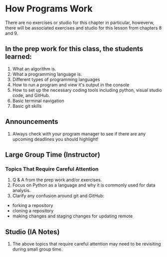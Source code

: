 # How Programs Work

There are no exercises or studio for this chapter in particular, howeverw, there will be associated exercises and studio for this lesson from chapters 8 and 9.

## In the prep work for this class, the students learned:

1. What an algorithm is.
1. What a programming language is.
1. Different types of programming languages
1. How to run a program and view it's output in the console
1. How to set up the necessary coding tools including python, visual studio code, and GitHub.
1. Basic terminal navigation
1. Basic git skills

## Announcements
1. Always check with your program manager to see if there are any upcoming deadlines you should highlight!

## Large Group Time (Instructor)

### Topics That Require Careful Attention
1. Q & A from the prep work and/or exercises.
1. Focus on Python as a language and why it is commonly used for data analysis.
1. Clarify any confusion around git and GitHub:
- forking a repository
- cloning a repository
- making changes and staging changes for updating remote

## Studio (IA Notes)

1. The above topics that require careful attention may need to be revisiting during small group time.
